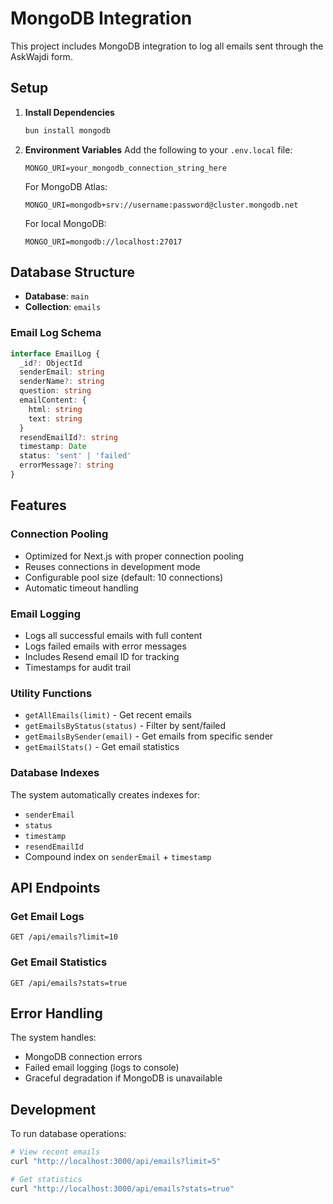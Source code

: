 # MongoDB Integration

This project includes MongoDB integration to log all emails sent through the AskWajdi form.

## Setup

1. **Install Dependencies**
   ```bash
   bun install mongodb
   ```

2. **Environment Variables**
   Add the following to your `.env.local` file:
   ```
   MONGO_URI=your_mongodb_connection_string_here
   ```

   For MongoDB Atlas:
   ```
   MONGO_URI=mongodb+srv://username:password@cluster.mongodb.net
   ```

   For local MongoDB:
   ```
   MONGO_URI=mongodb://localhost:27017
   ```

## Database Structure

- **Database**: `main`
- **Collection**: `emails`

### Email Log Schema

```typescript
interface EmailLog {
  _id?: ObjectId
  senderEmail: string
  senderName?: string
  question: string
  emailContent: {
    html: string
    text: string
  }
  resendEmailId?: string
  timestamp: Date
  status: 'sent' | 'failed'
  errorMessage?: string
}
```

## Features

### Connection Pooling
- Optimized for Next.js with proper connection pooling
- Reuses connections in development mode
- Configurable pool size (default: 10 connections)
- Automatic timeout handling

### Email Logging
- Logs all successful emails with full content
- Logs failed emails with error messages
- Includes Resend email ID for tracking
- Timestamps for audit trail

### Utility Functions
- `getAllEmails(limit)` - Get recent emails
- `getEmailsByStatus(status)` - Filter by sent/failed
- `getEmailsBySender(email)` - Get emails from specific sender
- `getEmailStats()` - Get email statistics

### Database Indexes
The system automatically creates indexes for:
- `senderEmail`
- `status`
- `timestamp`
- `resendEmailId`
- Compound index on `senderEmail` + `timestamp`

## API Endpoints

### Get Email Logs
```
GET /api/emails?limit=10
```

### Get Email Statistics
```
GET /api/emails?stats=true
```

## Error Handling

The system handles:
- MongoDB connection errors
- Failed email logging (logs to console)
- Graceful degradation if MongoDB is unavailable

## Development

To run database operations:
```bash
# View recent emails
curl "http://localhost:3000/api/emails?limit=5"

# Get statistics
curl "http://localhost:3000/api/emails?stats=true"
```
